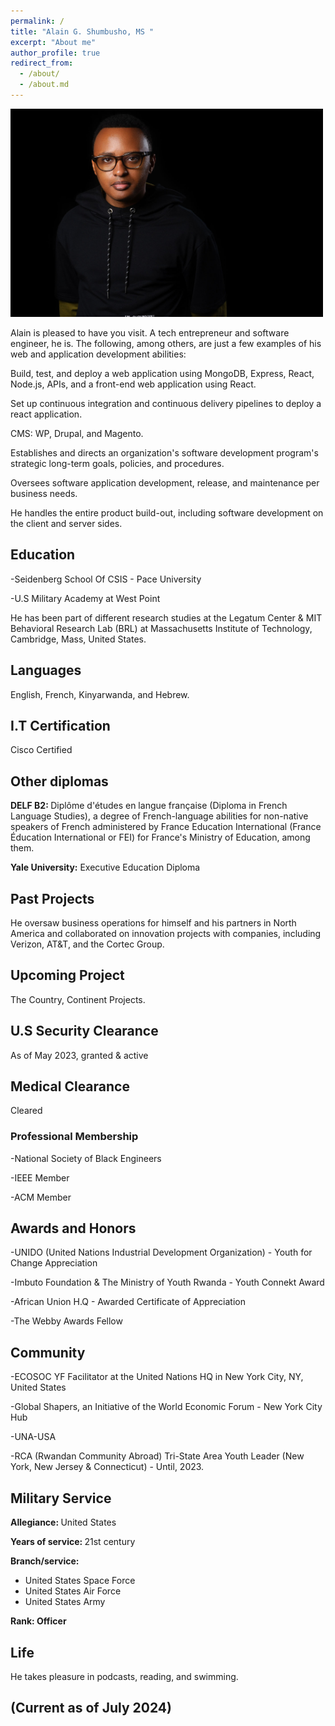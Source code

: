 ```yaml
---
permalink: /
title: "Alain G. Shumbusho, MS " 
excerpt: "About me"
author_profile: true
redirect_from: 
  - /about/
  - /about.md
---
```




<img src="images/Headshotwoo.jpg" alt="" style="width:500px;height:333px;">



Alain is pleased to have you visit. A tech entrepreneur and software engineer, he is. The following, among others, are just a few examples of his web and application development abilities:

Build, test, and deploy a web application using MongoDB, Express, React, Node.js, APIs, and a front-end web application using React.

Set up continuous integration and continuous delivery pipelines to deploy a react application.

CMS: WP, Drupal, and Magento.

Establishes and directs an organization's software development program's strategic long-term goals, policies, and procedures.

Oversees software application development, release, and maintenance per business needs.

He handles the entire product build-out, including software development on the client and server sides.


## Education

-Seidenberg School Of CSIS - Pace University 

-U.S Military Academy at West Point 

He has been part of different research studies at the Legatum Center & MIT Behavioral Research Lab (BRL) at Massachusetts Institute of Technology, Cambridge, Mass, United States.


## Languages

English, French, Kinyarwanda, and Hebrew.

## I.T Certification

Cisco Certified

## Other diplomas

<b> DELF B2: </b> Diplôme d'études en langue française (Diploma in French Language Studies), a degree of French-language abilities for non-native speakers of French administered by France Education International (France Éducation International or FEI) for France's Ministry of Education, among them.

<b>Yale University:</b> Executive Education Diploma

## Past Projects

He oversaw business operations for himself and his partners in North America and collaborated on innovation projects with companies, including Verizon, AT&T, and the Cortec Group.


## Upcoming Project

The Country, Continent Projects.

## U.S Security Clearance

As of May 2023, granted & active

## Medical Clearance

Cleared

### Professional Membership 

-National Society of Black Engineers

-IEEE Member

-ACM Member


## Awards and Honors

-UNIDO (United Nations Industrial Development Organization) - Youth for Change Appreciation

-Imbuto Foundation & The Ministry of Youth Rwanda - Youth Connekt Award

-African Union H.Q - Awarded Certificate of Appreciation

-The Webby Awards Fellow


## Community

-ECOSOC YF Facilitator at the United Nations HQ in New York City, NY, United States

-Global Shapers, an Initiative of the World Economic Forum - New York City Hub

-UNA-USA

-RCA (Rwandan Community Abroad) Tri-State Area Youth Leader (New York, New Jersey & Connecticut) - Until, 2023.



## Military Service

<b> Allegiance: </b> United States

<b> Years of service: </b> 21st century

<b> Branch/service: </b>
<ul>
<li> United States Space Force </li>
<li> United States Air Force </li>
<li> United States Army </li>
</ul>

<b> Rank: Officer </b>


## Life

He takes pleasure in podcasts, reading, and swimming. 

## (Current as of July 2024)




                                                           

                                                                             

